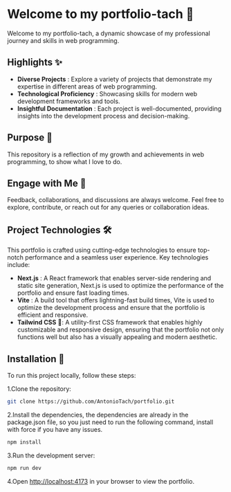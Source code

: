 # Welcome to my portfolio-tach 🚀

Welcome to my portfolio-tach, a dynamic showcase of my professional journey and skills in web programming.

## Highlights ✨

- **Diverse Projects** : Explore a variety of projects that demonstrate my expertise in different areas of web programming.
- **Technological Proficiency** : Showcasing skills for modern web development frameworks and tools.
- **Insightful Documentation** : Each project is well-documented, providing insights into the development process and decision-making.

## Purpose 🎯

This repository is a reflection of my growth and achievements in web programming, to show what I love to do.

## Engage with Me 🤝

Feedback, collaborations, and discussions are always welcome. Feel free to explore, contribute, or reach out for any queries or collaboration ideas.

## Project Technologies 🛠️

This portfolio is crafted using cutting-edge technologies to ensure top-notch performance and a seamless user experience. Key technologies include:

- **Next.js** : A React framework that enables server-side rendering and static site generation, Next.js is used to optimize the performance of the portfolio and ensure fast loading times.
- **Vite** : A build tool that offers lightning-fast build times, Vite is used to optimize the development process and ensure that the portfolio is efficient and responsive.
- **Tailwind CSS** 🎨: A utility-first CSS framework that enables highly customizable and responsive design, ensuring that the portfolio not only functions well but also has a visually appealing and modern aesthetic.

## Installation 🚀

To run this project locally, follow these steps:

1.Clone the repository:

```bash
git clone https://github.com/AntonioTach/portfolio.git
```

2.Install the dependencies, the dependencies are already in the package.json file, so you just need to run the following command, install with force if you have any issues.

```bash
npm install
```

3.Run the development server:

```bash
npm run dev
```

4.Open [http://localhost:4173](http://localhost:4173) in your browser to view the portfolio.
